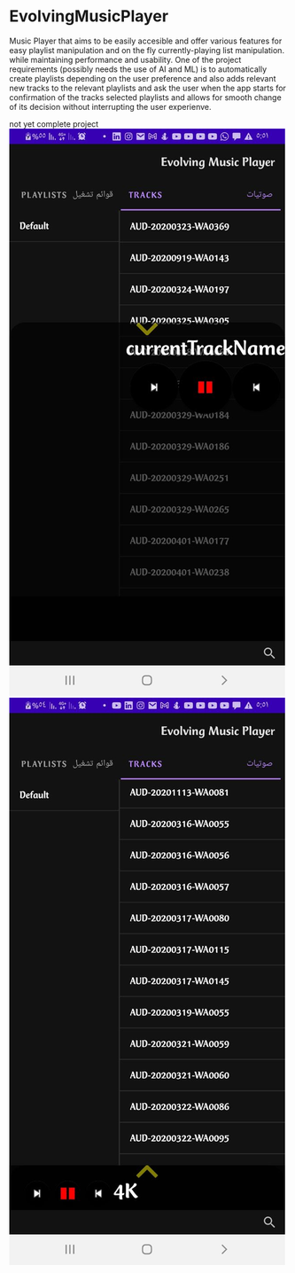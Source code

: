 # EvolvingMusicPlayer
Music Player that aims to be easily accesible and offer various features for easy playlist manipulation and on the fly currently-playing list manipulation. while maintaining performance and usability. One of the project requirements (possibly needs the use of AI and ML) is to automatically create playlists depending on the user preference and also adds relevant new tracks to the relevant playlists and ask the user when the app starts for confirmation of the tracks selected playlists and allows for smooth change of its decision without interrupting the user experienve. 

not yet complete project
![Alt Text](screenshots/EvlovingMusicPlayer1?raw=true "expanded playsheet")
![Alt Text](screenshots/EvlovingMusicPlayer2?raw=true "collapsed playsheet")
